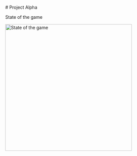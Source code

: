 \# Project Alpha

State of the game

<img src="https://raw.githubusercontent.com/johangrunden/project-alpha/master/images/project_alpha_state_of_game.png" alt="State of the game" width="400">


